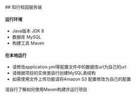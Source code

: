 ﻿﻿## 知行校园服务端

#### 运行环境

- Java版本 JDK 8
- 数据库 MySQL
- 构建工具 Maven

####  在本地运行

- 请修改application.yml等配置文件中的数据库url为自己的url
- 请根据项目的实体类自行创建MySQL表结构
- 如需使用文件上传功能请将Amazon S3 配置修改为自己的配置

请自行了解如何使用Maven构建并运行项目
